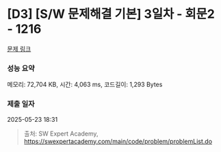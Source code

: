 # [D3] [S/W 문제해결 기본] 3일차 - 회문2 - 1216 

[문제 링크](https://swexpertacademy.com/main/code/problem/problemDetail.do?contestProbId=AV14Rq5aABUCFAYi) 

### 성능 요약

메모리: 72,704 KB, 시간: 4,063 ms, 코드길이: 1,293 Bytes

### 제출 일자

2025-05-23 18:31



> 출처: SW Expert Academy, https://swexpertacademy.com/main/code/problem/problemList.do